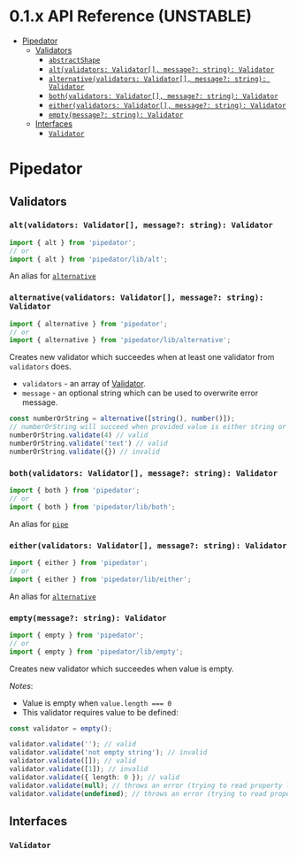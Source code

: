 # 0.1.x API Reference (UNSTABLE)


- [Pipedator](#pipedator)
  - [Validators](#validators)
    - [`abstractShape`](#validator-abstractShape)
	- [`alt(validators: Validator[], message?: string): Validator`](#altvalidators-validator-message-string-validator)
	- [`alternative(validators: Validator[], message?: string): Validator`](#alternativevalidators-validator-message-string-validator)
	- [`both(validators: Validator[], message?: string): Validator`](#bothvalidators-validator-message-string-validator)
    - [`either(validators: Validator[], message?: string): Validator`](#eithervalidators-validator-message-string-validator)
    - [`empty(message?: string): Validator`](#emptymessage-string-validator)
  - [Interfaces](#interfaces)
    - [`Validator`](#validator)


# Pipedator

## Validators


### `alt(validators: Validator[], message?: string): Validator`
```typescript
import { alt } from 'pipedator';
// or
import { alt } from 'pipedator/lib/alt';

```
An alias for [`alternative`](#alternativevalidators-validator-message-string-validator)


### `alternative(validators: Validator[], message?: string): Validator`
```typescript
import { alternative } from 'pipedator';
// or
import { alternative } from 'pipedator/lib/alternative';

```
Creates new validator which succeedes when at least one validator from `validators` does.
- `validators` - an array of [Validator](#validator).
- `message` - an optional string which can be used to overwrite error message.
```typescript
const numberOrString = alternative([string(), number()]);
// numberOrString will succeed when provided value is either string or number:
numberOrString.validate(4) // valid
numberOrString.validate('text') // valid
numberOrString.validate({}) // invalid
```

### `both(validators: Validator[], message?: string): Validator`
```typescript
import { both } from 'pipedator';
// or
import { both } from 'pipedator/lib/both';

```
An alias for [`pipe`](#pipevalidators-validator-message-string-validator)


### `either(validators: Validator[], message?: string): Validator`
```typescript
import { either } from 'pipedator';
// or
import { either } from 'pipedator/lib/either';

```
An alias for [`alternative`](#alternativevalidators-validator-message-string-validator)


### `empty(message?: string): Validator`
```typescript
import { empty } from 'pipedator';
// or
import { empty } from 'pipedator/lib/empty';

```
Creates new validator which succeedes when value is empty.

*Notes*:
- Value is empty when `value.length === 0`
- This validator requires value to be defined:
```typescript
const validator = empty();

validator.validate(''); // valid
validator.validate('not empty string'); // invalid
validator.validate([]); // valid
validator.validate([1]); // invalid
validator.validate({ length: 0 }); // valid
validator.validate(null); // throws an error (trying to read property length from null)
validator.validate(undefined); // throws an error (trying to read property length from undefined)

```


## Interfaces

### `Validator`
